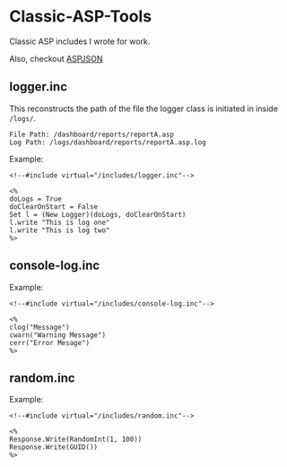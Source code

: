 # Classic-ASP-Tools

Classic ASP includes I wrote for work.

Also, checkout [ASPJSON](https://github.com/gerritvankuipers/aspjson)


## logger.inc

This reconstructs the path of the file the logger class is initiated in inside `/logs/`.

```
File Path: /dashboard/reports/reportA.asp
Log Path: /logs/dashboard/reports/reportA.asp.log
```

Example:

```vbs
<!--#include virtual="/includes/logger.inc"-->

<%
doLogs = True
doClearOnStart = False
Set l = (New Logger)(doLogs, doClearOnStart)
l.write "This is log one"
l.write "This is log two"
%>
```

## console-log.inc

Example:

```vbs
<!--#include virtual="/includes/console-log.inc"-->

<%
clog("Message")
cwarn("Warning Message")
cerr("Error Mesage")
%>
```

## random.inc

Example:

```vbs
<!--#include virtual="/includes/random.inc"-->

<%
Response.Write(RandomInt(1, 100))
Response.Write(GUID())
%>
```
